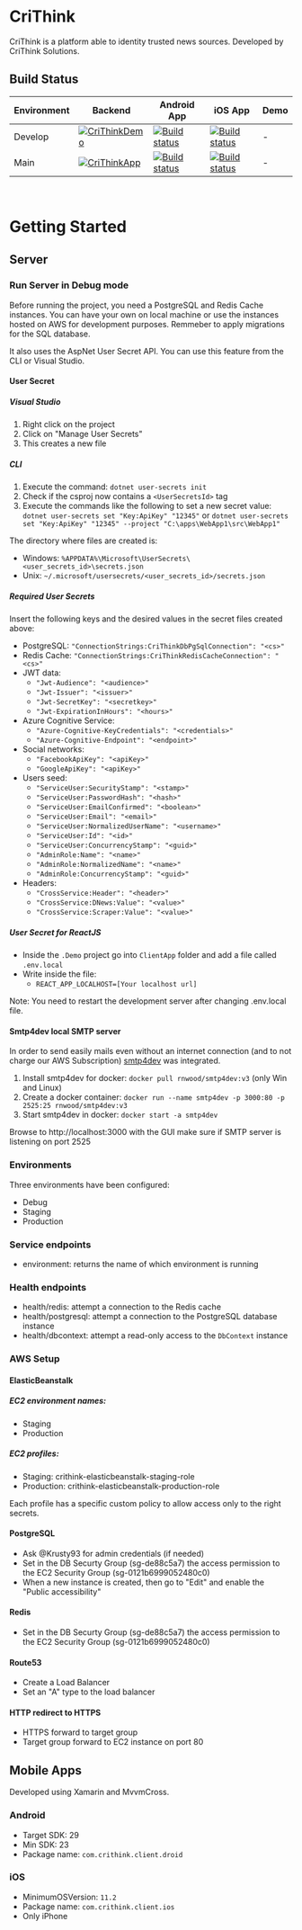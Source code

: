# CriThink
CriThink is a platform able to identity trusted news sources.
Developed by CriThink Solutions.

## Build Status
Environment | Backend | Android App | iOS App | Demo
--- | --- | --- | --- | ---
Develop | [![CriThinkDemo](https://github.com/CrithinkSolutions/CriThink/actions/workflows/staging_server_publish.yml/badge.svg?branch=develop)](https://github.com/CrithinkSolutions/CriThink/actions/workflows/staging_server_publish.yml) | [![Build status](https://build.appcenter.ms/v0.1/apps/33974bf5-8cd7-415c-a5b5-77d728ef3978/branches/develop/badge)](https://appcenter.ms) | [![Build status](https://build.appcenter.ms/v0.1/apps/591dc5b5-6e0c-49a5-8841-4106eac10c80/branches/develop/badge)](https://appcenter.ms) | -
Main | [![CriThinkApp](https://github.com/CrithinkSolutions/CriThink/actions/workflows/main_server_publish.yml/badge.svg)](https://github.com/CrithinkSolutions/CriThink/actions/workflows/main_server_publish.yml) | [![Build status](https://build.appcenter.ms/v0.1/apps/d5f796ac-7377-4b1c-9dae-52600b0e97d8/branches/main/badge)](https://appcenter.ms) | [![Build status](https://build.appcenter.ms/v0.1/apps/9c0a98c5-9a23-4101-86d5-c3de814d41c5/branches/main/badge)](https://appcenter.ms) | -

<br>

# Getting Started
## Server
### Run Server in Debug mode
Before running the project, you need a PostgreSQL and Redis Cache instances. You can have your own on local machine or use the instances hosted on AWS for development purposes. Remmeber to apply migrations for the SQL database.

It also uses the AspNet User Secret API. You can use this feature from the CLI or Visual Studio.
#### User Secret
##### Visual Studio
1. Right click on the project
2. Click on "Manage User Secrets"
3. This creates a new file
##### CLI
1. Execute the command: `dotnet user-secrets init`
2. Check if the csproj now contains a `<UserSecretsId>` tag
3. Execute the commands like the following to set a new secret value: `dotnet user-secrets set "Key:ApiKey" "12345"` or `dotnet user-secrets set "Key:ApiKey" "12345" --project "C:\apps\WebApp1\src\WebApp1"`

The directory where files are created is:
* Windows: `%APPDATA%\Microsoft\UserSecrets\<user_secrets_id>\secrets.json`
* Unix: `~/.microsoft/usersecrets/<user_secrets_id>/secrets.json`

##### Required User Secrets
Insert the following keys and the desired values in the secret files created above:
* PostgreSQL: `"ConnectionStrings:CriThinkDbPgSqlConnection": "<cs>"`
* Redis Cache: `"ConnectionStrings:CriThinkRedisCacheConnection": "<cs>"`
* JWT data:
    * `"Jwt-Audience": "<audience>"`
    * `"Jwt-Issuer": "<issuer>"`
    * `"Jwt-SecretKey": "<secretkey>"`
    * `"Jwt-ExpirationInHours": "<hours>"`
* Azure Cognitive Service:
    * `"Azure-Cognitive-KeyCredentials": "<credentials>"`
    * `"Azure-Cognitive-Endpoint": "<endpoint>"`
* Social networks:
    * `"FacebookApiKey": "<apiKey>"`
    * `"GoogleApiKey": "<apiKey>"`
* Users seed:
    * `"ServiceUser:SecurityStamp": "<stamp>"`
    * `"ServiceUser:PasswordHash": "<hash>"`
    * `"ServiceUser:EmailConfirmed": "<boolean>"`
    * `"ServiceUser:Email": "<email>"`
    * `"ServiceUser:NormalizedUserName": "<username>"`
    * `"ServiceUser:Id": "<id>"`
    * `"ServiceUser:ConcurrencyStamp": "<guid>"`
    * `"AdminRole:Name": "<name>"`
    * `"AdminRole:NormalizedName": "<name>"`
    * `"AdminRole:ConcurrencyStamp": "<guid>"`
* Headers:
    * `"CrossService:Header": "<header>"`
    * `"CrossService:DNews:Value": "<value>"`
    * `"CrossService:Scraper:Value": "<value>"`
    
##### User Secret for ReactJS
* Inside the `.Demo` project go into `ClientApp` folder and add a file called `.env.local`
* Write inside the file:
	* `REACT_APP_LOCALHOST=[Your localhost url]`

Note: You need to restart the development server after changing .env.local file.

#### Smtp4dev local SMTP server
In order to send easily mails even without an internet connection (and to not charge our AWS Subscription) [smtp4dev](https://github.com/rnwood/smtp4dev) was integrated.
1. Install smtp4dev for docker: `docker pull rnwood/smtp4dev:v3` (only Win and Linux)
2. Create a docker container: `docker run --name smtp4dev -p 3000:80 -p 2525:25 rnwood/smtp4dev:v3`
3. Start smtp4dev in docker: `docker start -a smtp4dev`

Browse to http://localhost:3000 with the GUI make sure if SMTP server is listening on port 2525

### Environments
Three environments have been configured:
* Debug
* Staging
* Production

### Service endpoints
* environment: returns the name of which environment is running
### Health endpoints
* health/redis: attempt a connection to the Redis cache
* health/postgresql: attempt a connection to the PostgreSQL database instance
* health/dbcontext: attempt a read-only access to the `DbContext` instance


### AWS Setup

#### ElasticBeanstalk
##### EC2 environment names:
* Staging
* Production

##### EC2 profiles:
* Staging: crithink-elasticbeanstalk-staging-role
* Production: crithink-elasticbeanstalk-production-role

Each profile has a specific custom policy to allow access only to the right secrets.

#### PostgreSQL
* Ask @Krusty93 for admin credentials (if needed)
* Set in the DB Securty Group (sg-de88c5a7) the access permission to the EC2 Security Group (sg-0121b6999052480c0)
* When a new instance is created, then go to "Edit" and enable the "Public accessibility"

#### Redis
* Set in the DB Securty Group (sg-de88c5a7) the access permission to the EC2 Security Group (sg-0121b6999052480c0)

#### Route53
* Create a Load Balancer
* Set an "A" type to the load balancer

#### HTTP redirect to HTTPS
* HTTPS forward to target group
* Target group forward to EC2 instance on port 80

## Mobile Apps
Developed using Xamarin and MvvmCross.

### Android
* Target SDK: 29
* Min SDK: 23
* Package name: `com.crithink.client.droid`

### iOS
* MinimumOSVersion: `11.2`
* Package name: `com.crithink.client.ios`
* Only iPhone
